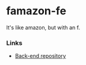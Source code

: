# famazon-fe
It's like amazon, but with an f.

### Links
- [Back-end repository](https://github.com/MicahJank/famazon-be)
